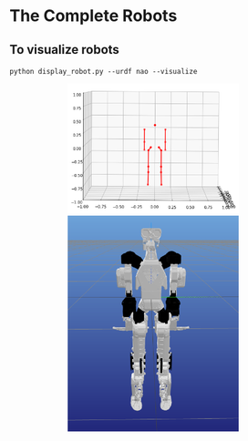 # The Complete Robots


## To visualize robots 

```
python display_robot.py --urdf nao --visualize
```

<p align="center">
  <img src="images/robot_joints.png" alt="Pyplot" width="300"/>
  <img src="images/robot_view.png" alt="Meshcat" width="300"/>
</p>